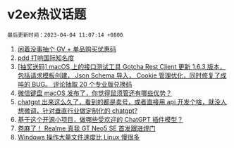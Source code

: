 # v2ex热议话题

`最后更新时间：2023-04-04 11:07:14 +0800`

1. [闲着没事抽个 GV + 单品购买优惠码](https://www.v2ex.com/t/929551)
1. [pdd 打响国际知名度](https://www.v2ex.com/t/929485)
1. [[抽奖送码] macOS 上的接口测试工具 Gotcha Rest Client 更新 1.6.3 版本，包括请求模板创建， Json Schema 导入， Cookie 管理优化，同时修复了成吨的 BUG。 评论抽取 20 个专业版兑换码](https://www.v2ex.com/t/929510)
1. [微信键盘 macOS 发布了，你觉得鼠须管还有哪些优势？](https://www.v2ex.com/t/929552)
1. [chatgpt 出来这么久了，看到的都是卖号，或者直接用 api 开发个啥，就没人想微调，针对垂直行业做定制化的 chatgpt?](https://www.v2ex.com/t/929554)
1. [基于这个开源小项目，做哪些受欢迎的 ChatGPT 插件模型？](https://www.v2ex.com/t/929397)
1. [卷麻了！ Realme 真我 GT Neo5 SE 首发跟进焊门](https://www.v2ex.com/t/929542)
1. [Windows 操作大量文件速度比 Linux 慢很多](https://www.v2ex.com/t/929441)

